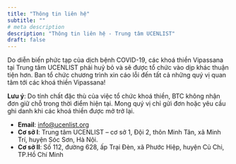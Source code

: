 ```yaml
---
title: "Thông tin liên hệ"
subtitle: ""
# meta description
description: "Thông tin liên hệ - Trung tâm UCENLIST"
draft: false
---
```

Do diễn biến phức tạp của dịch bệnh COVID-19, các khoá thiền Vipassana tại Trung tâm UCENLIST phải huỷ bỏ và sẽ được tổ chức vào dịp khác thuận tiện hơn. Ban tổ chức chương trình xin cáo lỗi đến tất cả những quý vị quan tâm tới các khoá thiền Vipassana!

**Lưu ý**: Do tính chất đặc thù của việc tổ chức khoá thiền, BTC không nhận đơn giữ chỗ trong thời điểm hiện tại. Mong quý vị chỉ gửi đơn hoặc yêu cầu ghi danh khi các khoá thiền được mở trở lại.

* **Email**: info@ucenlist.org
* **Cơ sở I**: Trung tâm UCENLIST – cơ sở 1, Đội 2, thôn Minh Tân, xã Minh Trí, huyện Sóc Sơn, Hà Nội.
* **Cơ sở II**: Số 112, đường 628, ấp Trại Đèn, xã Phước Hiệp, huyện Củ Chi, TP.Hồ Chí Minh